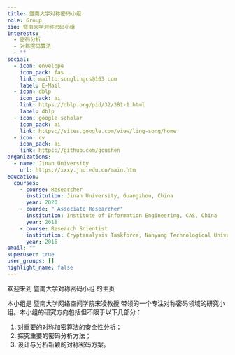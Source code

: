 ```yaml
---
title: 暨南大学对称密码小组
role: Group
bio: 暨南大学对称密码小组
interests:
  - 密码分析
  - 对称密码算法
  - ""
social:
  - icon: envelope
    icon_pack: fas
    link: mailto:songlingcs@163.com
    label: E-Mail
  - icon: dblp
    icon_pack: ai
    link: https://dblp.org/pid/32/381-1.html
    label: dblp
  - icon: google-scholar
    icon_pack: ai
    link: https://sites.google.com/view/ling-song/home
  - icon: cv
    icon_pack: ai
    link: https://github.com/gcushen
organizations:
  - name: Jinan University
    url: https://xxxy.jnu.edu.cn/main.htm
education:
  courses:
    - course: Researcher
      institution: Jinan University, Guangzhou, China
      year: 2020
    - course: " Associate Researcher"
      institution: Institute of Information Engineering, CAS, China
      year: 2018
    - course: Research Scientist
      institution: Cryptanalysis Taskforce, Nanyang Technological University, Singapore
      year: 2016
email: ""
superuser: true
user_groups: []
highlight_name: false
---
```

欢迎来到 暨南大学对称密码小组 的主页

本小组是 暨南大学网络空间学院宋凌教授 带领的一个专注对称密码领域的研究小组。本小组的研究方向包括但不限于以下几部分：

1. 对重要的对称加密算法的安全性分析；
2. 探究重要的密码分析方法；
3. 设计与分析新颖的对称密码方案。